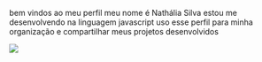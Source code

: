 bem vindos ao meu perfil
meu nome é Nathália Silva 
estou me desenvolvendo na linguagem javascript
uso esse perfil para minha organização e compartilhar meus projetos desenvolvidos

![](https://media1.tenor.com/m/AapKRNOpG6cAAAAC/ohno-meme-monkey-ohno.gif)
